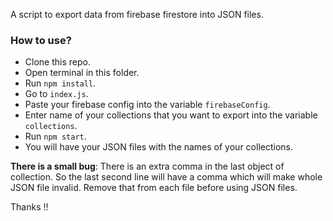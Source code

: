 A script to export data from firebase firestore into JSON files.

### How to use?

- Clone this repo.
- Open terminal in this folder.
- Run `npm install`.
- Go to `index.js`.
- Paste your firebase config into the variable `firebaseConfig`.
- Enter name of your collections that you want to export into the variable `collections`.
- Run `npm start`.
- You will have your JSON files with the names of your collections.

**There is a small bug**: There is an extra comma in the last object of collection. So the last second line will have a comma which will make whole JSON file invalid. Remove that from each file before using JSON files.

Thanks !!